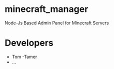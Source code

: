 # minecraft_manager
Node-Js Based Admin Panel for Minecraft Servers

# Developers
- Tom
-Tamer
- ...
